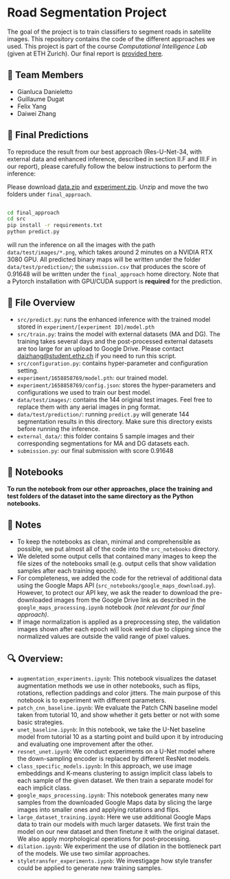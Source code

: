 # Road Segmentation Project

The goal of the project is to train classifiers to segment roads in satellite images. This repository contains the code of the different approaches we used. This project is part of the course *Computational Intelligence Lab* (given at ETH Zurich). Our final report is [provided here](CIL_Report.pdf).

## :busts_in_silhouette: Team Members
* Gianluca Danieletto
* Guillaume Dugat
* Felix Yang
* Daiwei Zhang


## :dart: Final Predictions
To reproduce the result from our best approach (Res-U-Net-34, with external data and enhanced inference, described in section II.F and III.F in our report), please carefully follow the below instructions to perform the inference:

Please download [data.zip](https://drive.google.com/file/d/1jaS_45Bzl9lYbJIZk8_In0Ptu9Mf9p8Q/view?usp=sharing) and [experiment.zip](https://drive.google.com/file/d/1FyP_HDq0qAO2Tuekr8AZWLyOIDuDrMc7/view?usp=sharing).
Unzip and move the two folders under `final_approach`.

```bash

cd final_approach
cd src
pip install -r requirements.txt
python predict.py
```

will run the inference on all the images with the path
`data/test/images/*.png`, which takes around 2 minutes on a NVIDIA RTX 3080 GPU. 
All predicted binary maps will be written under the folder `data/test/prediction/`;
the `submission.csv` that produces the score of 0.91648 will be written under the `final_approach` home directory.
Note that a Pytorch installation with GPU/CUDA support is **required** for the prediction.

## :microscope: File Overview
* `src/predict.py`: runs the enhanced inference with the trained model stored in `experiment/[experiment ID]/model.pth`
* `src/train.py`: trains the model with external datasets (MA and DG). The training takes several days and the post-processed external datasets are too large for an upload to Google Drive. Please contact daizhang@student.ethz.ch if you need to run this script.
* `src/configuration.py`: contains hyper-parameter and configuration setting.
* `experiment/1658858769/model.pth`: our trained model.
* `experiment/1658858769/config.json`: stores the hyper-parameters and configurations we used to train our best model.
* `data/test/images/`: contains the 144 original test images. Feel free to replace them with any aerial images in png format.
* `data/test/prediction/`: running `predict.py` will generate 144 segmentation results in this directory. Make sure this directory exists before running the inference.
* `external_data/`: this folder contains 5 sample images and their corresponding segmentations for MA and DG datasets each.
* `submission.py`: our final submission with score 0.91648


## :notebook: Notebooks
**To run the notebook from our other approaches, place the training and test folders of the dataset into the same directory as the Python notebooks.**

## :newspaper: Notes
* To keep the notebooks as clean, minimal and comprehensible as possible, we put almost all of the code into the `src_notebooks` directory.
* We deleted some output cells that contained many images to keep the file sizes of the notebooks small (e.g. output cells that show validation samples after each training epoch).
* For completeness, we added the code for the retrieval of additional data using the Google Maps API (`src_notebooks/google_maps_download.py`). However, to protect our API key, we ask the reader to download the pre-downloaded images from the Google Drive link as described in the `google_maps_processing.ipynb` notebook *(not relevant for our final approach)*.
* If image normalization is applied as a preprocessing step, the validation images shown after each epoch will look weird due to clipping since the normalized values are outside the valid range of pixel values.

## :mag: Overview:
* `augmentation_experiments.ipynb`: This notebook visualizes the dataset augmentation methods we use in other notebooks, such as flips, rotations, reflection paddings and color jitters. The main purpose of this notebook is to experiment with different parameters.
* `patch_cnn_baseline.ipynb`: We evaluate the Patch CNN baseline model taken from tutorial 10, and show whether it gets better or not with some basic strategies.
* `unet_baseline.ipynb`: In this notebook, we take the U-Net baseline model from tutorial 10 as a starting point and build upon it by introducing and evaluating one improvement after the other.
* `resnet_unet.ipynb`: We conduct experiments on a U-Net model where the down-sampling encoder is replaced by different ResNet models.
* `class_specific_models.ipynb`: In this approach, we use image embeddings and K-means clustering to assign implicit class labels to each sample of the given dataset. We then train a separate model for each implicit class.
* `google_maps_processing.ipynb`: This notebook generates many new samples from the downloaded Google Maps data by slicing the large images into smaller ones and applying rotations and flips.
* `large_dataset_training.ipynb`: Here we use additional Google Maps data to train our models with much larger datasets. We first train the model on our new dataset and then finetune it with the original dataset. We also apply morphological operations for post-processing.
* `dilation.ipynb`: We experiment the use of dilation in the bottleneck part of the models. We use two similar approaches.
* `styletransfer_experiments.iypnb`: We investigage how style transfer could be applied to generate new training samples.
